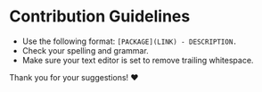 # Contribution Guidelines

- Use the following format: `[PACKAGE](LINK) - DESCRIPTION.`
- Check your spelling and grammar.
- Make sure your text editor is set to remove trailing whitespace.

Thank you for your suggestions! :heart:

